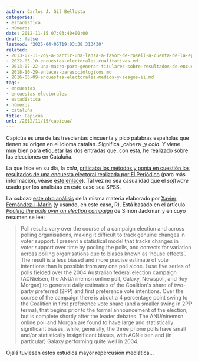 ```yaml
---
author: Carlos J. Gil Bellosta
categories:
- estadística
- números
date: 2012-11-15 07:03:40+00:00
draft: false
lastmod: '2025-04-06T19:03:38.313430'
related:
- 2013-02-11-voy-a-partir-una-lanza-a-favor-de-rosell-a-cuenta-de-la-epa.md
- 2022-05-10-encuestas-electorales-cualitativas.md
- 2013-07-22-una-macro-para-generar-titulares-sobre-resultados-de-encuestas.md
- 2018-10-29-enlaces-parasociologicos.md
- 2016-05-09-encuestas-electorales-medios-y-sesgos-ii.md
tags:
- encuestas
- encuestas electorales
- estadística
- números
- cataluña
title: Capicúa
url: /2012/11/15/capicua/
---
```


Capicúa es una de las trescientas cincuenta y pico palabras españolas que tienen su origen en el idioma catalán. Significa _cabeza _y _cola_. Y viene muy bien para etiquetar las dos entradas que, con esta, he realizado sobre las elecciones en Cataluña.

La que hice en su día, la _cola_, [criticaba los métodos y ponía en cuestión los resultados de una encuesta electoral realizada por El Periódico](http://www.datanalytics.com/2012/10/08/las-cosquillas-de-los-sondeos-electorales/) (para más información, véase [este enlace](http://cursorstats.usar.org.es/preguntas/380/ejercicio-analisis-critico-de-las-encuestas-electorales)). Tal vez no sea casualidad que el _software_ usado por los analistas en este caso sea SPSS.

La _cabeza_ [este otro análisis](http://blog.xavier-fim.net/2012/11/eleccions-al-parlament-de-catalunya-2012-enquestar-les-enquestes/) de la misma materia elaborado por [Xavier Fernández-i-Marín](http://xavier-fim.net/) (y usando, en este caso, R). Está basado en el artículo [_Pooling the polls over an election campaign_](http://www.tandfonline.com/doi/abs/10.1080/10361140500302472) de Simon Jackman y en cuyo resumen se lee:

>Poll results vary over the course of a campaign election and across polling organisations, making it difficult to track genuine changes in voter support. I present a statistical model that tracks changes in voter support over time by pooling the polls, and corrects for variation across polling organisations due to biases known as ‘house effects’. The result is a less biased and more precise estimate of vote intentions than is possible from any one poll alone. I use five series of polls fielded over the 2004 Australian federal election campaign (ACNielsen, the ANU/ninemsn online poll, Galaxy, Newspoll, and Roy Morgan) to generate daily estimates of the Coalition's share of two-party preferred (2PP) and first preference vote intentions. Over the course of the campaign there is about a 4 percentage point swing to the Coalition in first preference vote share (and a smaller swing in 2PP terms), that begins prior to the formal announcement of the election, but is complete shortly after the leader debates. The ANU/ninemsn online poll and Morgan are found to have large and statistically significant biases, while, generally, the three phone polls have small and/or statistically insignificant biases, with ACNielsen and (in particular) Galaxy performing quite well in 2004.

Ojalá tuviesen estos estudios mayor repercusión mediática...